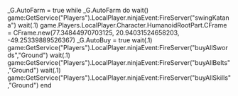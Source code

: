 _G.AutoFarm = true
while _G.AutoFarm do wait()
game:GetService("Players").LocalPlayer.ninjaEvent:FireServer("swingKatana")
wait(.1)
game.Players.LocalPlayer.Character.HumanoidRootPart.CFrame = CFrame.new(77.34844970703125, 20.94031524658203, -49.25339889526367)
_G.AutoBuy = true
wait(.1)
game:GetService("Players").LocalPlayer.ninjaEvent:FireServer("buyAllSwords","Ground")
wait(.1)
game:GetService("Players").LocalPlayer.ninjaEvent:FireServer("buyAllBelts","Ground")
wait(.1)
game:GetService("Players").LocalPlayer.ninjaEvent:FireServer("buyAllSkills","Ground")
end
